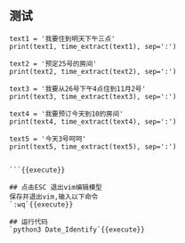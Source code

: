 ## 测试
```
text1 = '我要住到明天下午三点'
print(text1, time_extract(text1), sep=':')

text2 = '预定25号的房间'
print(text2, time_extract(text2), sep=':')

text3 = '我要从26号下午4点住到11月2号'
print(text3, time_extract(text3), sep=':')

text4 = '我要预订今天到10的房间'
print(text4, time_extract(text4), sep=':')

text5 = '今天3号呵呵'
print(text5, time_extract(text5), sep=':')


```{{execute}}

## 点击ESC 退出vim编辑模型
保存并退出vim,输入以下命令 
`:wq`{{execute}}

## 运行代码
`python3 Date_Identify`{{execute}}